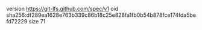 version https://git-lfs.github.com/spec/v1
oid sha256:df289ea1628e763b339c86b18c25e828fa1fb0b54b878fce174fda5befd72229
size 71
